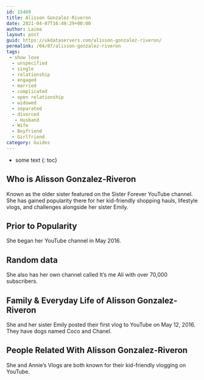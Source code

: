 ```yaml
---
id: 15469
title: Alisson Gonzalez-Riveron
date: 2021-04-07T16:49:29+00:00
author: Laima
layout: post
guid: https://ukdataservers.com/alisson-gonzalez-riveron/
permalink: /04/07/alisson-gonzalez-riveron
tags:
 - show love
  - unspecified
  - single
  - relationship
  - engaged
  - married
  - complicated
  - open relationship
  - widowed
  - separated
  - divorced
   - Husband
  - Wife
  - Boyfriend
  - Girlfriend
category: Guides
---
```


* some text
{: toc}


## Who is Alisson Gonzalez-Riveron
                  
                  
                  
Known as the older sister featured on the Sister Forever YouTube channel. She has gained popularity there for her kid-friendly shopping hauls, lifestyle vlogs, and challenges alongside her sister Emily.  
                  
              
            
              
            
                
                
                
## Prior to Popularity
                  
                  
                  
She began her YouTube channel in May 2016. 
                  
              
            
              
            
                
                
                
## Random data
                  
                  
                  
She also has her own channel called It&#8217;s me Ali with over 70,000 subscribers. 
                  
              
            
              
            
                
                
                
## Family & Everyday Life of Alisson Gonzalez-Riveron
                  
                  
                  
She and her sister Emily posted their first vlog to YouTube on May 12, 2016. They have dogs named Coco and Chanel.
                  
              
            
              
            
                
                
                
## People Related With Alisson Gonzalez-Riveron
                  
                  
                  
She and Annie&#8217;s Vlogs are both known for their kid-friendly vlogging on YouTube. 
                  
              
            
              
            
                
              
            
              
              
            
            
              
            
          
          
          